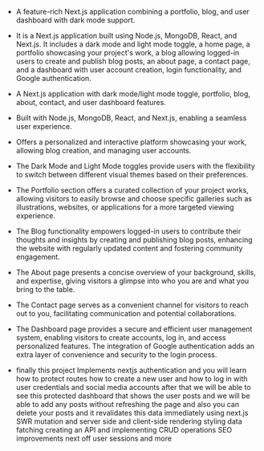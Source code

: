 * A feature-rich Next.js application combining a portfolio, blog, and user dashboard with dark mode support.
* It is a Next.js application built using Node.js, MongoDB, React, and Next.js. It includes a dark mode and light mode toggle, a home page, a portfolio showcasing your project's work, a blog allowing logged-in users to create and publish blog posts, an about page, a contact page, and a dashboard with user account creation, login functionality, and Google authentication.
* A Next.js application with dark mode/light mode toggle, portfolio, blog, about, contact, and user dashboard features.
* Built with Node.js, MongoDB, React, and Next.js, enabling a seamless user experience.
* Offers a personalized and interactive platform showcasing your work, allowing blog creation, and managing user accounts.
* The Dark Mode and Light Mode toggles provide users with the flexibility to switch between different visual themes based on their preferences.

* The Portfolio section offers a curated collection of your project works, allowing visitors to easily browse and choose specific galleries such as illustrations, websites, or applications for a more targeted viewing experience.

* The Blog functionality empowers logged-in users to contribute their thoughts and insights by creating and publishing blog posts, enhancing the website with regularly updated content and fostering community engagement.

* The About page presents a concise overview of your background, skills, and expertise, giving visitors a glimpse into who you are and what you bring to the table.

* The Contact page serves as a convenient channel for visitors to reach out to you, facilitating communication and potential collaborations.

* The Dashboard page provides a secure and efficient user management system, enabling visitors to create accounts, log in, and access personalized features. The integration of Google authentication adds an extra layer of convenience and security to the login process.



*  finally this project 
Implements nextjs authentication and you will learn how to protect routes how to
create a new user and how to log in with user credentials and social media
accounts after that we will be able to see this protected dashboard that shows the user
posts and we will be able to add any posts
without refreshing the page and also you can delete your posts and it revalidates
this data immediately using next.js SWR mutation and server side and client-side
rendering styling data fatching creating an API and implementing CRUD
operations SEO improvements next off user sessions and more
